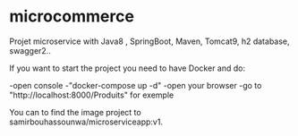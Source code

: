 # microcommerce
Projet microservice with Java8 , SpringBoot, Maven, Tomcat9, h2 database, swagger2..

If you want to start the project you need to have Docker and do:  

-open console
-"docker-compose up -d"
-open your browser
-go to "http://localhost:8000/Produits" for exemple

You can to find the image project to samirbouhassounwa/microserviceapp:v1.
